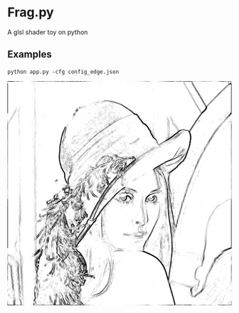 # Frag.py
A glsl shader toy on python

## Examples
```
python app.py -cfg config_edge.json
```
![](img/lena_edge.jpg)